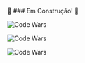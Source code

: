 :construction: ### Em Construção! :construction:

![Code Wars](https://www.codewars.com/users/sidneibrianti/badges/large)

![Code Wars](https://www.codewars.com/users/sidneibrianti/badges/small)

![Code Wars](https://www.codewars.com/users/sidneibrianti/badges/micro)

<!--
**sidneibrianti/sidneibrianti** is a ✨ _special_ ✨ repository because its `README.md` (this file) appears on your GitHub profile.

Here are some ideas to get you started:

- 🔭 I’m currently working on ...
- 🌱 I’m currently learning ...
- 👯 I’m looking to collaborate on ...
- 🤔 I’m looking for help with ...
- 💬 Ask me about ...
- 📫 How to reach me: ...
- 😄 Pronouns: ...
- ⚡ Fun fact: ...
-->
